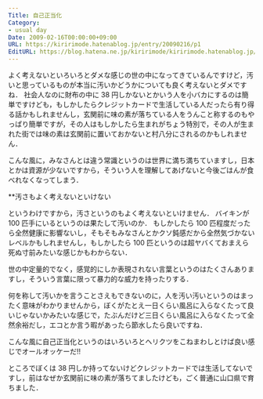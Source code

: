 ```yaml
---
Title: 自己正当化
Category:
- usual day
Date: 2009-02-16T00:00:00+09:00
URL: https://kiririmode.hatenablog.jp/entry/20090216/p1
EditURL: https://blog.hatena.ne.jp/kiririmode/kiririmode.hatenablog.jp/atom/entry/8454420450078213444
---
```



よく考えないといろいろとダメな感じの世の中になってきているんですけど，汚いと思っているものが本当に汚いかどうかについても良く考えないとダメですね．
社会人なのに財布の中に 38 円しかないとかいう人を小バカにするのは簡単ですけども，もしかしたらクレジットカードで生活している人だったら有り得る話かもしれませんし，玄関前に味の素が落ちている人をうんこと称するのもやっぱり簡単ですが，その人はもしかしたら生まれがちょう特別で，その人が生まれた街では味の素は玄関前に置いておかないと村八分にされるのかもしれません．

こんな風に，みなさんとは違う常識というのは世界に満ち満ちていますし，日本とかは資源が少ないですから，そういう人を理解してあげないと今後ごはんが食べれなくなってしまう．

**汚さもよく考えないといけない

というわけですから，汚さというのもよく考えないといけません．
バイキンが 100 匹手にいるというのは果たして汚いのか．
もしかしたら 100 匹程度だったら全然健康に影響ないし，そもそもみなさんとかクソ鈍感だから全然気づかないレベルかもしれませんし，もしかしたら 100 匹というのは超ヤバくておまえら死ぬ寸前みたいな感じかもわからない．

世の中定量的でなく，感覚的にしか表現されない言葉というのはたくさんありますし，そういう言葉に限って暴力的な威力を持ったりする．

何を称して汚いかを言うことさえもできないのに，人を汚い汚いというのはまったく意味がわかりませんから，ぼくがたとえ一日くらい風呂に入らなくたって良いじゃないかみたいな感じで，たぶんだけど三日くらい風呂に入らなくたって全然余裕だし，エコとか言う暇があったら節水したら良いですね．

こんな風に自己正当化というのはいろいろとヘリクツをこねまわしとけば良い感じでオールオッケーだ!!

ところでぼくは 38 円しか持ってないけどクレジットカードでは生活してないですし，前はなぜか玄関前に味の素が落ちてましたけども，ごく普通に山口県で育ちました．
